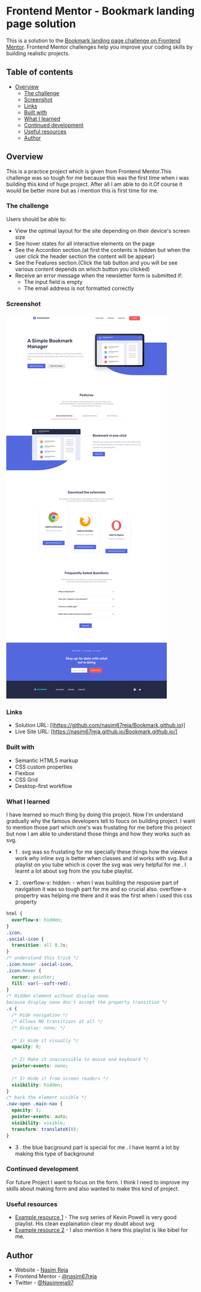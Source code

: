 # Frontend Mentor - Bookmark landing page solution

This is a solution to the [Bookmark landing page challenge on Frontend Mentor](https://www.frontendmentor.io/challenges/bookmark-landing-page-5d0b588a9edda32581d29158). Frontend Mentor challenges help you improve your coding skills by building realistic projects.

## Table of contents

- [Overview](#overview)
  - [The challenge](#the-challenge)
  - [Screenshot](#screenshot)
  - [Links](#links)
  - [Built with](#built-with)
  - [What I learned](#what-i-learned)
  - [Continued development](#continued-development)
  - [Useful resources](#useful-resources)
  - [Author](#author)

## Overview

This is a practice project which is given from Frontend Mentor.This challenge was so tough for me because this was the first time when i was building this kind of huge project. After all I am able to do it.Of course it would be better more but as i mention this is first time for me.

### The challenge

Users should be able to:

- View the optimal layout for the site depending on their device's screen size
- See hover states for all interactive elements on the page
- See the Accordion section.(at first the contents is hidden but when the user click the header section the content will be appear)
- See the Features section.(Click the tab button and you will be see various content depends on which button you clicked)
- Receive an error message when the newsletter form is submitted if:
  - The input field is empty
  - The email address is not formatted correctly

### Screenshot

![](images/screenshot.png)

### Links

- Solution URL: [(https://github.com/nasim67reja/Bookmark.github.io)]
- Live Site URL: [https://nasim67reja.github.io/Bookmark.github.io/]

### Built with

- Semantic HTML5 markup
- CSS custom properties
- Flexbox
- CSS Grid
- Desktop-first workflow

### What I learned

I have learned so much thing by doing this project. Now I'm understand gradually why the famous developers tell to foucs on building project. I want to mention those part which one's was frustating for me before this project but now I am able to understand those things and how they works such as svg.

- 1 . svg was so frustating for me specially these things how the viewox work why inline svg is better when classes and id works with svg. But a playlist on you tube which is cover the svg was very helpful for me . I learnt a lot about svg from the you tube playlist.

- 2 . overflow-x: hidden: - when I was building the resposive part of navigation it was so tough part for me and so crucial also. overflow-x propertry was helping me there and it was the first when i used this css property

```css
html {
  overflow-x: hidden;
}
.icon,
.social-icon {
  transition: all 0.3s;
}
/* understand this trick */
.icon:hover .social-icon,
.icon:hover {
  cursor: pointer;
  fill: var(--soft-red);
}
/* Hidden element without display none. 
because display none don't accept the property transition */
.s {
  /* Hide navigation */
  /* Allows NO transitions at all */
  /* display: none; */

  /* 1) Hide it visually */
  opacity: 0;

  /* 2) Make it unaccessible to mouse and keyboard */
  pointer-events: none;

  /* 3) Hide it from screen readers */
  visibility: hidden;
}
/* back the element visible */
.nav-open .main-nav {
  opacity: 1;
  pointer-events: auto;
  visibility: visible;
  transform: translateX(0);
}
```

- 3 . the blue bacground part is special for me . I have learnt a lot by making this type of background

### Continued development

For future Project I want to focus on the form. I think I need to improve my skills about making form and also wanted to make this kind of project.

### Useful resources

- [Example resource 1](https://www.youtube.com/watch?v=ZJSCl6XEdP8) - The svg series of Kevin Powell is very good playlist. His clean explaination clear my doubt about svg
- [Example resource 2](https://www.udemy.com/course/design-and-develop-a-killer-website-with-html5-and-css3/) - I also mention it here this playlist is like bibel for me.

## Author

- Website - [Nasim Reja](https://www.your-site.com)
- Frontend Mentor - [@nasim67reja](https://www.frontendmentor.io/profile/@nasim67reja)
- Twitter - [@Nasimreja97](https://www.twitter.com/@Nasimreja97)
